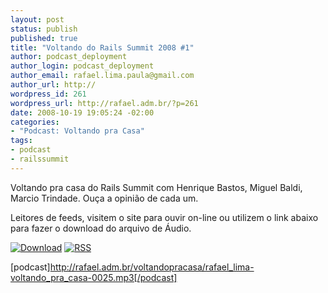 ```yaml
--- 
layout: post
status: publish
published: true
title: "Voltando do Rails Summit 2008 #1"
author: podcast_deployment
author_login: podcast_deployment
author_email: rafael.lima.paula@gmail.com
author_url: http://
wordpress_id: 261
wordpress_url: http://rafael.adm.br/?p=261
date: 2008-10-19 19:05:24 -02:00
categories: 
- "Podcast: Voltando pra Casa"
tags: 
- podcast
- railssummit
---
```

Voltando pra casa do Rails Summit com Henrique Bastos, Miguel Baldi, Marcio Trindade. Ouça a opinião de cada um.

Leitores de feeds, visitem o site para ouvir on-line ou utilizem o link abaixo para fazer o download do arquivo de Áudio.

<a class="noborder" href="http://rafael.adm.br/voltandopracasa/rafael_lima-voltando_pra_casa-0025.mp3" title="Download"><img src="http://rafael.adm.br/images/download_green.gif" border="0" alt="Download" /></a> <a class="noborder" href="http://feeds.feedburner.com/rafael_lima_podcast" title="RSS"><img src="http://rafael.adm.br/images/icn-feed-16x16.png" border="0" alt="RSS" /></a>

[podcast]http://rafael.adm.br/voltandopracasa/rafael_lima-voltando_pra_casa-0025.mp3[/podcast]
